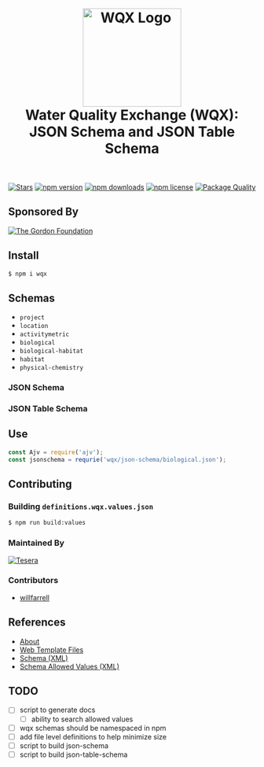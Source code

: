 <h1 align="center">
  <img src="https://raw.githubusercontent.com/gordonfn/wqx/master/docs/images/water-quality-exchange.gif" alt="WQX Logo" width="200">
  <br>
  Water Quality Exchange (WQX): JSON Schema and JSON Table Schema
  <br>
  <br>
</h1>

<p align="center">
  <a href="https://github.com/gordonfn/wqx"><img src="https://img.shields.io/github/stars/gordonfn/wqx.svg?style=social&label=Stars" alt="Stars" /></a>
  <a href="https://www.npmjs.com/package/wqx"><img src="https://img.shields.io/npm/v/wqx.svg" alt="npm version"></a>
  <a href="https://www.npmjs.com/package/wqx"><img src="https://img.shields.io/npm/dm/wqx.svg" alt="npm downloads"></a>
  <a href="https://www.npmjs.com/package/wqx"><img src="https://img.shields.io/npm/l/wqx.svg" alt="npm license" /></a>
  <a href="http://packagequality.com/#?package=wqx"><img src="http://npm.packagequality.com/shield/wqx.svg" alt="Package Quality" /></a>
</p>

## Sponsored By
[![The Gordon Foundation](https://raw.githubusercontent.com/gordonfn/wqx/master/docs/images/the-gordon-foundation.svg?sanitize=true)](http://gordonfoundation.ca)

## Install
```bash
$ npm i wqx
```

## Schemas
- `project`
- `location`
- `activitymetric`
- `biological`
- `biological-habitat`
- `habitat`
- `physical-chemistry`

### JSON Schema

### JSON Table Schema

## Use
```javascript
const Ajv = require('ajv');
const jsonschema = requrie('wqx/json-schema/biological.json');


```


## Contributing

### Building `definitions.wqx.values.json`
```bash
$ npm run build:values
```

### Maintained By
[![Tesera](https://raw.githubusercontent.com/gordonfn/wqx/master/docs/images/tesera.png)](https://tesera.com)


### Contributors
- [willfarrell](https://github.com/willfarrell)

## References
- [About](https://www3.epa.gov/storet/archive/web/wqx.html)
- [Web Template Files](https://www.epa.gov/waterdata/water-quality-exchange-web-template-files)
- [Schema (XML)](http://www.exchangenetwork.net/data-exchange/wqx/)
- [Schema Allowed Values (XML)](http://www.epa.gov/storet/wqx/wqx_getdomainvalueswebservice.html)


## TODO
- [ ] script to generate docs
  - [ ] ability to search allowed values
- [ ] wqx schemas should be namespaced in npm
- [ ] add file level definitions to help minimize size
- [ ] script to build json-schema
- [ ] script to build json-table-schema
